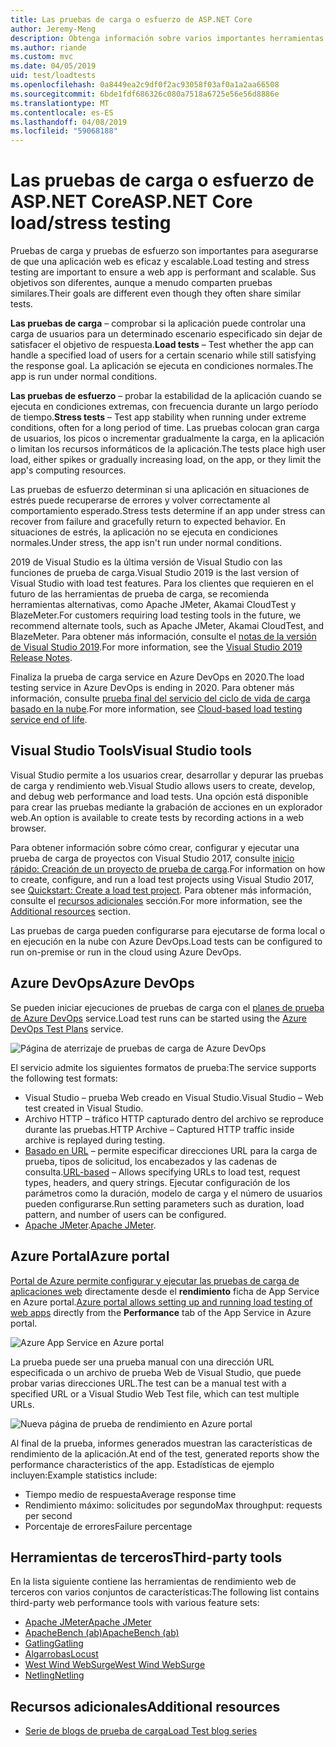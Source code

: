 ```yaml
---
title: Las pruebas de carga o esfuerzo de ASP.NET Core
author: Jeremy-Meng
description: Obtenga información sobre varios importantes herramientas y enfoques de pruebas de carga y las aplicaciones ASP.NET Core de prueba de carga.
ms.author: riande
ms.custom: mvc
ms.date: 04/05/2019
uid: test/loadtests
ms.openlocfilehash: 0a8449ea2c9df0f2ac93058f03af0a1a2aa66508
ms.sourcegitcommit: 6bde1fdf686326c080a7518a6725e56e56d8886e
ms.translationtype: MT
ms.contentlocale: es-ES
ms.lasthandoff: 04/08/2019
ms.locfileid: "59068188"
---
```

# <a name="aspnet-core-loadstress-testing"></a><span data-ttu-id="aa2a0-103">Las pruebas de carga o esfuerzo de ASP.NET Core</span><span class="sxs-lookup"><span data-stu-id="aa2a0-103">ASP.NET Core load/stress testing</span></span>

<span data-ttu-id="aa2a0-104">Pruebas de carga y pruebas de esfuerzo son importantes para asegurarse de que una aplicación web es eficaz y escalable.</span><span class="sxs-lookup"><span data-stu-id="aa2a0-104">Load testing and stress testing are important to ensure a web app is performant and scalable.</span></span> <span data-ttu-id="aa2a0-105">Sus objetivos son diferentes, aunque a menudo comparten pruebas similares.</span><span class="sxs-lookup"><span data-stu-id="aa2a0-105">Their goals are different even though they often share similar tests.</span></span>

<span data-ttu-id="aa2a0-106">**Las pruebas de carga** &ndash; comprobar si la aplicación puede controlar una carga de usuarios para un determinado escenario especificado sin dejar de satisfacer el objetivo de respuesta.</span><span class="sxs-lookup"><span data-stu-id="aa2a0-106">**Load tests** &ndash; Test whether the app can handle a specified load of users for a certain scenario while still satisfying the response goal.</span></span> <span data-ttu-id="aa2a0-107">La aplicación se ejecuta en condiciones normales.</span><span class="sxs-lookup"><span data-stu-id="aa2a0-107">The app is run under normal conditions.</span></span>

<span data-ttu-id="aa2a0-108">**Las pruebas de esfuerzo** &ndash; probar la estabilidad de la aplicación cuando se ejecuta en condiciones extremas, con frecuencia durante un largo período de tiempo.</span><span class="sxs-lookup"><span data-stu-id="aa2a0-108">**Stress tests** &ndash; Test app stability when running under extreme conditions, often for a long period of time.</span></span> <span data-ttu-id="aa2a0-109">Las pruebas colocan gran carga de usuarios, los picos o incrementar gradualmente la carga, en la aplicación o limitan los recursos informáticos de la aplicación.</span><span class="sxs-lookup"><span data-stu-id="aa2a0-109">The tests place high user load, either spikes or gradually increasing load, on the app, or they limit the app's computing resources.</span></span>

<span data-ttu-id="aa2a0-110">Las pruebas de esfuerzo determinan si una aplicación en situaciones de estrés puede recuperarse de errores y volver correctamente al comportamiento esperado.</span><span class="sxs-lookup"><span data-stu-id="aa2a0-110">Stress tests determine if an app under stress can recover from failure and gracefully return to expected behavior.</span></span> <span data-ttu-id="aa2a0-111">En situaciones de estrés, la aplicación no se ejecuta en condiciones normales.</span><span class="sxs-lookup"><span data-stu-id="aa2a0-111">Under stress, the app isn't run under normal conditions.</span></span>

<span data-ttu-id="aa2a0-112">2019 de Visual Studio es la última versión de Visual Studio con las funciones de prueba de carga.</span><span class="sxs-lookup"><span data-stu-id="aa2a0-112">Visual Studio 2019 is the last version of Visual Studio with load test features.</span></span> <span data-ttu-id="aa2a0-113">Para los clientes que requieren en el futuro de las herramientas de prueba de carga, se recomienda herramientas alternativas, como Apache JMeter, Akamai CloudTest y BlazeMeter.</span><span class="sxs-lookup"><span data-stu-id="aa2a0-113">For customers requiring load testing tools in the future, we recommend alternate tools, such as Apache JMeter, Akamai CloudTest, and BlazeMeter.</span></span> <span data-ttu-id="aa2a0-114">Para obtener más información, consulte el [notas de la versión de Visual Studio 2019](/visualstudio/releases/2019/release-notes#test-tools).</span><span class="sxs-lookup"><span data-stu-id="aa2a0-114">For more information, see the [Visual Studio 2019 Release Notes](/visualstudio/releases/2019/release-notes#test-tools).</span></span>

<span data-ttu-id="aa2a0-115">Finaliza la prueba de carga service en Azure DevOps en 2020.</span><span class="sxs-lookup"><span data-stu-id="aa2a0-115">The load testing service in Azure DevOps is ending in 2020.</span></span> <span data-ttu-id="aa2a0-116">Para obtener más información, consulte [prueba final del servicio del ciclo de vida de carga basado en la nube](https://devblogs.microsoft.com/devops/cloud-based-load-testing-service-eol/).</span><span class="sxs-lookup"><span data-stu-id="aa2a0-116">For more information, see [Cloud-based load testing service end of life](https://devblogs.microsoft.com/devops/cloud-based-load-testing-service-eol/).</span></span>

## <a name="visual-studio-tools"></a><span data-ttu-id="aa2a0-117">Visual Studio Tools</span><span class="sxs-lookup"><span data-stu-id="aa2a0-117">Visual Studio tools</span></span>

<span data-ttu-id="aa2a0-118">Visual Studio permite a los usuarios crear, desarrollar y depurar las pruebas de carga y rendimiento web.</span><span class="sxs-lookup"><span data-stu-id="aa2a0-118">Visual Studio allows users to create, develop, and debug web performance and load tests.</span></span> <span data-ttu-id="aa2a0-119">Una opción está disponible para crear las pruebas mediante la grabación de acciones en un explorador web.</span><span class="sxs-lookup"><span data-stu-id="aa2a0-119">An option is available to create tests by recording actions in a web browser.</span></span>

<span data-ttu-id="aa2a0-120">Para obtener información sobre cómo crear, configurar y ejecutar una prueba de carga de proyectos con Visual Studio 2017, consulte [inicio rápido: Creación de un proyecto de prueba de carga](/visualstudio/test/quickstart-create-a-load-test-project?view=vs-2017).</span><span class="sxs-lookup"><span data-stu-id="aa2a0-120">For information on how to create, configure, and run a load test projects using Visual Studio 2017, see [Quickstart: Create a load test project](/visualstudio/test/quickstart-create-a-load-test-project?view=vs-2017).</span></span> <span data-ttu-id="aa2a0-121">Para obtener más información, consulte el [recursos adicionales](#additional-resources) sección.</span><span class="sxs-lookup"><span data-stu-id="aa2a0-121">For more information, see the [Additional resources](#additional-resources) section.</span></span>

<span data-ttu-id="aa2a0-122">Las pruebas de carga pueden configurarse para ejecutarse de forma local o en ejecución en la nube con Azure DevOps.</span><span class="sxs-lookup"><span data-stu-id="aa2a0-122">Load tests can be configured to run on-premise or run in the cloud using Azure DevOps.</span></span>

## <a name="azure-devops"></a><span data-ttu-id="aa2a0-123">Azure DevOps</span><span class="sxs-lookup"><span data-stu-id="aa2a0-123">Azure DevOps</span></span>

<span data-ttu-id="aa2a0-124">Se pueden iniciar ejecuciones de pruebas de carga con el [planes de prueba de Azure DevOps](/azure/devops/test/load-test/index?view=vsts) service.</span><span class="sxs-lookup"><span data-stu-id="aa2a0-124">Load test runs can be started using the [Azure DevOps Test Plans](/azure/devops/test/load-test/index?view=vsts) service.</span></span>

![Página de aterrizaje de pruebas de carga de Azure DevOps](./load-tests/_static/azure-devops-load-test.png)

<span data-ttu-id="aa2a0-126">El servicio admite los siguientes formatos de prueba:</span><span class="sxs-lookup"><span data-stu-id="aa2a0-126">The service supports the following test formats:</span></span>

* <span data-ttu-id="aa2a0-127">Visual Studio &ndash; prueba Web creado en Visual Studio.</span><span class="sxs-lookup"><span data-stu-id="aa2a0-127">Visual Studio &ndash; Web test created in Visual Studio.</span></span>
* <span data-ttu-id="aa2a0-128">Archivo HTTP &ndash; tráfico HTTP capturado dentro del archivo se reproduce durante las pruebas.</span><span class="sxs-lookup"><span data-stu-id="aa2a0-128">HTTP Archive &ndash; Captured HTTP traffic inside archive is replayed during testing.</span></span>
* <span data-ttu-id="aa2a0-129">[Basado en URL](/azure/devops/test/load-test/get-started-simple-cloud-load-test?view=vsts) &ndash; permite especificar direcciones URL para la carga de prueba, tipos de solicitud, los encabezados y las cadenas de consulta.</span><span class="sxs-lookup"><span data-stu-id="aa2a0-129">[URL-based](/azure/devops/test/load-test/get-started-simple-cloud-load-test?view=vsts) &ndash; Allows specifying URLs to load test, request types, headers, and query strings.</span></span> <span data-ttu-id="aa2a0-130">Ejecutar configuración de los parámetros como la duración, modelo de carga y el número de usuarios pueden configurarse.</span><span class="sxs-lookup"><span data-stu-id="aa2a0-130">Run setting parameters such as duration, load pattern, and number of users can be configured.</span></span>
* <span data-ttu-id="aa2a0-131">[Apache JMeter](https://jmeter.apache.org/).</span><span class="sxs-lookup"><span data-stu-id="aa2a0-131">[Apache JMeter](https://jmeter.apache.org/).</span></span>

## <a name="azure-portal"></a><span data-ttu-id="aa2a0-132">Azure Portal</span><span class="sxs-lookup"><span data-stu-id="aa2a0-132">Azure portal</span></span>

<span data-ttu-id="aa2a0-133">[Portal de Azure permite configurar y ejecutar las pruebas de carga de aplicaciones web](/azure/devops/test/load-test/app-service-web-app-performance-test?view=vsts) directamente desde el **rendimiento** ficha de App Service en Azure portal.</span><span class="sxs-lookup"><span data-stu-id="aa2a0-133">[Azure portal allows setting up and running load testing of web apps](/azure/devops/test/load-test/app-service-web-app-performance-test?view=vsts) directly from the **Performance** tab of the App Service in Azure portal.</span></span>

![Azure App Service en Azure portal](./load-tests/_static/azure-appservice-perf-test.png)

<span data-ttu-id="aa2a0-135">La prueba puede ser una prueba manual con una dirección URL especificada o un archivo de prueba Web de Visual Studio, que puede probar varias direcciones URL.</span><span class="sxs-lookup"><span data-stu-id="aa2a0-135">The test can be a manual test with a specified URL or a Visual Studio Web Test file, which can test multiple URLs.</span></span>

![Nueva página de prueba de rendimiento en Azure portal](./load-tests/_static/azure-appservice-perf-test-config.png)

<span data-ttu-id="aa2a0-137">Al final de la prueba, informes generados muestran las características de rendimiento de la aplicación.</span><span class="sxs-lookup"><span data-stu-id="aa2a0-137">At end of the test, generated reports show the performance characteristics of the app.</span></span> <span data-ttu-id="aa2a0-138">Estadísticas de ejemplo incluyen:</span><span class="sxs-lookup"><span data-stu-id="aa2a0-138">Example statistics include:</span></span>

* <span data-ttu-id="aa2a0-139">Tiempo medio de respuesta</span><span class="sxs-lookup"><span data-stu-id="aa2a0-139">Average response time</span></span>
* <span data-ttu-id="aa2a0-140">Rendimiento máximo: solicitudes por segundo</span><span class="sxs-lookup"><span data-stu-id="aa2a0-140">Max throughput: requests per second</span></span>
* <span data-ttu-id="aa2a0-141">Porcentaje de errores</span><span class="sxs-lookup"><span data-stu-id="aa2a0-141">Failure percentage</span></span>

## <a name="third-party-tools"></a><span data-ttu-id="aa2a0-142">Herramientas de terceros</span><span class="sxs-lookup"><span data-stu-id="aa2a0-142">Third-party tools</span></span>

<span data-ttu-id="aa2a0-143">En la lista siguiente contiene las herramientas de rendimiento web de terceros con varios conjuntos de características:</span><span class="sxs-lookup"><span data-stu-id="aa2a0-143">The following list contains third-party web performance tools with various feature sets:</span></span>

* [<span data-ttu-id="aa2a0-144">Apache JMeter</span><span class="sxs-lookup"><span data-stu-id="aa2a0-144">Apache JMeter</span></span>](https://jmeter.apache.org/)
* [<span data-ttu-id="aa2a0-145">ApacheBench (ab)</span><span class="sxs-lookup"><span data-stu-id="aa2a0-145">ApacheBench (ab)</span></span>](https://httpd.apache.org/docs/2.4/programs/ab.html)
* [<span data-ttu-id="aa2a0-146">Gatling</span><span class="sxs-lookup"><span data-stu-id="aa2a0-146">Gatling</span></span>](https://gatling.io/)
* [<span data-ttu-id="aa2a0-147">Algarrobas</span><span class="sxs-lookup"><span data-stu-id="aa2a0-147">Locust</span></span>](https://locust.io/)
* [<span data-ttu-id="aa2a0-148">West Wind WebSurge</span><span class="sxs-lookup"><span data-stu-id="aa2a0-148">West Wind WebSurge</span></span>](http://websurge.west-wind.com/)
* [<span data-ttu-id="aa2a0-149">Netling</span><span class="sxs-lookup"><span data-stu-id="aa2a0-149">Netling</span></span>](https://github.com/hallatore/Netling)

## <a name="additional-resources"></a><span data-ttu-id="aa2a0-150">Recursos adicionales</span><span class="sxs-lookup"><span data-stu-id="aa2a0-150">Additional resources</span></span>

* [<span data-ttu-id="aa2a0-151">Serie de blogs de prueba de carga</span><span class="sxs-lookup"><span data-stu-id="aa2a0-151">Load Test blog series</span></span>](https://blogs.msdn.microsoft.com/charles_sterling/2015/06/01/load-test-series-part-i-creating-web-performance-tests-for-a-load-test/)
